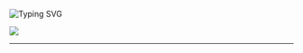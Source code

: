 ![Typing SVG](https://readme-typing-svg.demolab.com?font=JetBrains+Mono&pause=1000&color=F76610&random=false&width=435&lines=%F0%9F%87%AE%F0%9F%87%B3+Hi%2C+I'm+a+programmer+from+India+;%E2%8C%A8%EF%B8%8F+I'm+a+passionate+programmer;%F0%9F%A6%80+I+love+writing+Rust;%E2%9A%99%EF%B8%8F+I'm+a+low+level+programmer)

[![](https://discord.c99.nl/widget/theme-2/815189874478546954.png)](https://discord.com/channels/@me/815189874478546954)

---
